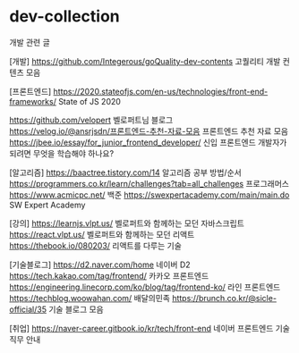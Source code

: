 # dev-collection
개발 관련 글

[개발]
https://github.com/Integerous/goQuality-dev-contents 고퀄리티 개발 컨텐츠 모음

[프론트엔드]
https://2020.stateofjs.com/en-us/technologies/front-end-frameworks/ State of JS 2020

https://github.com/velopert 벨로퍼트님 블로그 <br>
https://velog.io/@ansrjsdn/프론트엔드-추천-자료-모음 프론트엔드 추천 자료 모음
https://jbee.io/essay/for_junior_frontend_developer/ 신입 프론트엔드 개발자가 되려면 무엇을 학습해야 하나요?

[알고리즘]
https://baactree.tistory.com/14 알고리즘 공부 방법/순서
https://programmers.co.kr/learn/challenges?tab=all_challenges 프로그래머스
https://www.acmicpc.net/ 백준
https://swexpertacademy.com/main/main.do SW Expert Academy

[강의]
https://learnjs.vlpt.us/ 벨로퍼트와 함께하는 모던 자바스크립트
https://react.vlpt.us/ 벨로퍼트와 함께하는 모던 리액트
https://thebook.io/080203/ 리액트를 다루는 기술

[기술블로그]
https://d2.naver.com/home 네이버 D2
https://tech.kakao.com/tag/frontend/ 카카오 프론트엔드
https://engineering.linecorp.com/ko/blog/tag/frontend-ko/ 라인 프론트엔드
https://techblog.woowahan.com/ 배달의민족
https://brunch.co.kr/@sicle-official/35 기술 블로그 모음

[취업]
https://naver-career.gitbook.io/kr/tech/front-end 네이버 프론트엔드 기술 직무 안내

